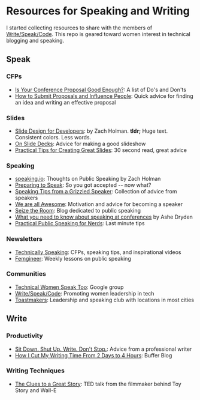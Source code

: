 # Resources for Speaking and Writing

I started collecting resources to share with the members of [Write/Speak/Code](http://www.writespeakcode.com/). This repo is geared toward women interest in technical blogging and speaking.

## Speak


### CFPs

* [Is Your Conference Proposal Good Enough?](http://rckbt.me/2014/01/conference-proposals/): A list of Do's and Don'ts
* [How to Submit Proposals and Influence People](http://www.noelrappin.com/railsrx/2014/1/18/conference-prompts-or-how-to-submit-proposals-and-influence-people): Quick advice for finding an idea and writing an effective proposal

### Slides

* [Slide Design for Developers](http://zachholman.com/posts/slide-design-for-developers/): by Zach Holman. **tldr;** Huge text. Consistent colors. Less words.
* [On Slide Decks](https://carouth.com/blog/2014/03/20/on-slide-decks/): Advice for making a good slideshow
* [Practical Tips for Creating Great Slides](http://weareallaweso.me/for_speakers/practical-tips-for-creating-great-slides.html): 30 second read, great advice

### Speaking
* [speaking.io](http://speaking.io/): Thoughts on Public Speaking by Zach Holman
* [Preparing to Speak](http://www.lornajane.net/resource/preparing-to-speak): So you got accepted -- now what?
* [Speaking Tips from a Grizzled Speaker](http://www.joshholmes.com/blog/2014/01/17/speaking-tips-grizzled-speaker/): Collection of advice from speakers
* [We are all Awesome](http://weareallaweso.me/): Motivation and advice for becoming a speaker
* [Seize the Room](http://seizetheroom.com/): Blog dedicated to public speaking
* [What you need to know about speaking at conferences](http://www.ashedryden.com/blog/what-you-need-to-know-about-speaking-at-conferences) by Ashe Dryden
* [Practical Public Speaking for Nerds](http://dave.cheney.net/2015/02/17/practical-public-speaking-for-nerds): Last minute tips


### Newsletters

* [Technically Speaking](http://tinyletter.com/techspeak/): CFPs, speaking tips, and inspirational videos
* [Femgineer](http://femgineer.com/): Weekly lessons on public speaking


### Communities
* [Technical Women Speak Too](https://plus.google.com/communities/101818001236662563704?utm_content=buffer61e5f&utm_medium=social&utm_source=twitter.com&utm_campaign=buffer): Google group
* [Write/Speak/Code](http://www.writespeakcode.com/): Promoting women leadership in tech
* [Toastmakers](https://www.toastmasters.org/Find-a-Club): Leadership and speaking club with locations in most cities


## Write

### Productivity

* [Sit Down. Shut Up. Write. Don't Stop.](https://medium.com/@drevets/sit-down-shut-up-write-don-t-stop-d3f671d4a41b): Advice from a professional writer
* [How I Cut My Writing Time From 2 Days to 4 Hours](https://blog.bufferapp.com/how-i-cut-my-writing-time-from-2-days-to-4-hours?utm_content=bufferfad2c&utm_medium=social&utm_source=twitter.com&utm_campaign=buffer): Buffer Blog


### Writing Techniques

* [The Clues to a Great Story](http://www.ted.com/talks/andrew_stanton_the_clues_to_a_great_story?language=en&utm_content=buffer335e1&utm_medium=social&utm_source=twitter.com&utm_campaign=buffer): TED talk from the filmmaker behind Toy Story and Wall-E
